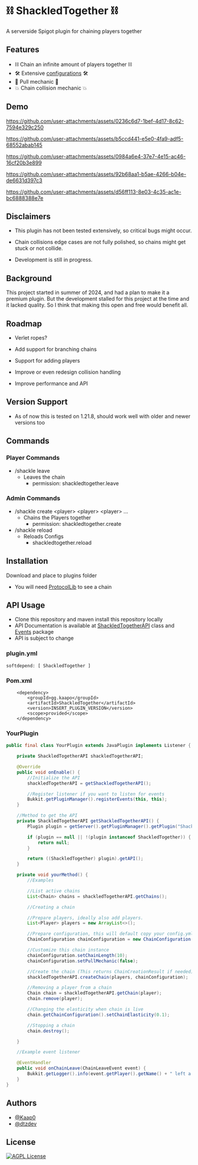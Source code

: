 # ⛓️ ShackledTogether ⛓️

A serverside Spigot plugin for chaining players together

## Features

- ⛓️ Chain an infinite amount of players together ⛓️
- 🛠️
  Extensive [configurations](https://github.com/Kaap0/ShackledTogether/blob/main/src/main/resources/config.yml)
  🛠️
- 💪 Pull mechanic 💪
- 💥 Chain collision mechanic 💥

## Demo

https://github.com/user-attachments/assets/0236c6d7-1bef-4d17-8c62-7594e329c250

https://github.com/user-attachments/assets/b5ccd441-e5e0-4fa9-adf5-68552abab145

https://github.com/user-attachments/assets/0984a6e4-37e7-4e15-ac46-16cf20b3e899

https://github.com/user-attachments/assets/92b68aa1-b5ae-4266-b04e-de6631d397c3

https://github.com/user-attachments/assets/d56ff113-8e03-4c35-ac1e-bc6888388e7e

## Disclaimers

- This plugin has not been tested extensively, so critical bugs might occur.

- Chain collisions edge cases are not fully polished, so chains might get stuck or not collide.

- Development is still in progress.

## Background

This project started in summer of 2024, and had a plan to make it a premium plugin.
But the development stalled for this project at the time and it lacked quality. So I think that making this open and
free would benefit all.

## Roadmap

- Verlet ropes?

- Add support for branching chains

- Support for adding players

- Improve or even redesign collision handling

- Improve performance and API

## Version Support

- As of now this is tested on 1.21.8, should work well with older and newer versions too

## Commands

### Player Commands

- /shackle leave
    - Leaves the chain
        - permission: shackledtogether.leave

### Admin Commands

- /shackle create \<player> \<player> \<player> ...
    - Chains the Players together
        - permission: shackledtogether.create
- /shackle reload
    - Reloads Configs
        - shackledtogether.reload

## Installation

Download and place to plugins folder

- You will need [ProtocolLib](https://www.spigotmc.org/resources/protocollib.1997/) to see a chain

## API Usage

- Clone this repository and maven install this repository locally
- API Documentation is available
  at [ShackledTogetherAPI](https://github.com/Kaap0/ShackledTogether/blob/main/src/main/java/gg/kaapo/shackledtogether/chain/ShackledTogetherAPI.java)
  class
  and [Events](https://github.com/Kaap0/ShackledTogether/tree/main/src/main/java/gg/kaapo/shackledtogether/events)
  package
- API is subject to change

### plugin.yml

```
softdepend: [ ShackledTogether ]
```

### Pom.xml

        <dependency>
            <groupId>gg.kaapo</groupId>
            <artifactId>ShackledTogether</artifactId>
            <version>INSERT_PLUGIN_VERSION</version>
            <scope>provided</scope>
        </dependency>

### YourPlugin

```java
public final class YourPlugin extends JavaPlugin implements Listener {

    private ShackledTogetherAPI shackledTogetherAPI;

    @Override
    public void onEnable() {
        //Initialize the API
        shackledTogetherAPI = getShackledTogetherAPI();

        //Register listener if you want to listen for events
        Bukkit.getPluginManager().registerEvents(this, this);
    }

    //Method to get the API
    private ShackledTogetherAPI getShackledTogetherAPI() {
        Plugin plugin = getServer().getPluginManager().getPlugin("ShackledTogether");

        if (plugin == null || !(plugin instanceof ShackledTogether)) {
            return null;
        }

        return ((ShackledTogether) plugin).getAPI();
    }

    private void yourMethod() {
        //Examples

        //List active chains
        List<Chain> chains = shackledTogetherAPI.getChains();

        //Creating a chain

        //Prepare players, ideally also add players.
        List<Player> players = new ArrayList<>();

        //Prepare configuration, this will default copy your config.yml values
        ChainConfiguration chainConfiguration = new ChainConfiguration();

        //Customize this chain instance
        chainConfiguration.setChainLength(10);
        chainConfiguration.setPullMechanic(false);

        //Create the chain (This returns ChainCreationResult if needed) (You can also pass chainConfiguration as null, so it will use and follow config.yml changes)
        shackledTogetherAPI.createChain(players, chainConfiguration);

        //Removing a player from a chain
        Chain chain = shackledTogetherAPI.getChain(player);
        chain.remove(player);

        //Changing the elasticity when chain is live
        chain.getChainConfiguration().setChainElasticity(0.1);

        //Stopping a chain
        chain.destroy();

    }

    //Example event listener

    @EventHandler
    public void onChainLeave(ChainLeaveEvent event) {
        Bukkit.getLogger().info(event.getPlayer().getName() + " left a chain because of " + event.getReason());
    }
}
```

## Authors

- [@Kaap0](https://www.github.com/Kaap0)
- [@dtzdev](https://github.com/dtzdev)

## License

[![AGPL License](https://img.shields.io/badge/license-AGPL-blue.svg)](http://www.gnu.org/licenses/agpl-3.0)

